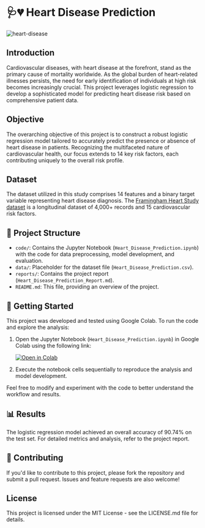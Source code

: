 # 🩺💔 Heart Disease Prediction 
![heart-disease](https://github.com/VISHRUT225/Heart_Disease_Prediction/assets/102377338/2cd6b97b-c267-4df7-b38c-a0882002d633)

## Introduction

Cardiovascular diseases, with heart disease at the forefront, stand as the primary cause of mortality worldwide. As the global burden of heart-related illnesses persists, the need for early identification of individuals at high risk becomes increasingly crucial. This project leverages logistic regression to develop a sophisticated model for predicting heart disease risk based on comprehensive patient data.

## Objective

The overarching objective of this project is to construct a robust logistic regression model tailored to accurately predict the presence or absence of heart disease in patients. Recognizing the multifaceted nature of cardiovascular health, our focus extends to 14 key risk factors, each contributing uniquely to the overall risk profile.

## Dataset

The dataset utilized in this study comprises 14 features and a binary target variable representing heart disease diagnosis. The [Framingham Heart Study dataset](https://www.kaggle.com/datasets/aasheesh200/framingham-heart-study-dataset) is a longitudinal dataset of 4,000+ records and 15 cardiovascular risk factors.

## 📂 Project Structure  

- `code/`: Contains the Jupyter Notebook (`Heart_Disease_Prediction.ipynb`) with the code for data preprocessing, model development, and evaluation.
- `data/`: Placeholder for the dataset file (`Heart_Disease_Prediction.csv`).
- `reports/`: Contains the project report (`Heart_Disease_Prediction_Report.md`).
- `README.md`: This file, providing an overview of the project.

## 🚀 Getting Started 

This project was developed and tested using Google Colab. To run the code and explore the analysis:

1. Open the Jupyter Notebook (`Heart_Disease_Prediction.ipynb`) in Google Colab using the following link:

   [![Open in Colab](https://colab.research.google.com/assets/colab-badge.svg)](https://colab.research.google.com/drive/1iLaXYr3sBwhG5_4pXLmgjo4PxSp4Z7BV?usp=sharing)

2. Execute the notebook cells sequentially to reproduce the analysis and model development.

Feel free to modify and experiment with the code to better understand the workflow and results.


## 📊 Results

The logistic regression model achieved an overall accuracy of 90.74% on the test set. For detailed metrics and analysis, refer to the project report.

## 🤝 Contributing

If you'd like to contribute to this project, please fork the repository and submit a pull request. Issues and feature requests are also welcome!

## License

This project is licensed under the MIT License - see the LICENSE.md file for details.
